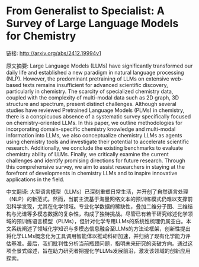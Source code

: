 # From Generalist to Specialist: A Survey of Large Language Models for Chemistry

链接: http://arxiv.org/abs/2412.19994v1

原文摘要:
Large Language Models (LLMs) have significantly transformed our daily life
and established a new paradigm in natural language processing (NLP). However,
the predominant pretraining of LLMs on extensive web-based texts remains
insufficient for advanced scientific discovery, particularly in chemistry. The
scarcity of specialized chemistry data, coupled with the complexity of
multi-modal data such as 2D graph, 3D structure and spectrum, present distinct
challenges. Although several studies have reviewed Pretrained Language Models
(PLMs) in chemistry, there is a conspicuous absence of a systematic survey
specifically focused on chemistry-oriented LLMs. In this paper, we outline
methodologies for incorporating domain-specific chemistry knowledge and
multi-modal information into LLMs, we also conceptualize chemistry LLMs as
agents using chemistry tools and investigate their potential to accelerate
scientific research. Additionally, we conclude the existing benchmarks to
evaluate chemistry ability of LLMs. Finally, we critically examine the current
challenges and identify promising directions for future research. Through this
comprehensive survey, we aim to assist researchers in staying at the forefront
of developments in chemistry LLMs and to inspire innovative applications in the
field.

中文翻译:
大型语言模型（LLMs）已深刻重塑日常生活，并开创了自然语言处理（NLP）的新范式。然而，当前主流基于海量网络文本的预训练模式仍难以支撑前沿科学发现，尤其在化学领域。专业化学数据的稀缺性，叠加二维分子图、三维结构与光谱等多模态数据的复杂性，构成了独特挑战。尽管已有若干研究综述化学领域的预训练语言模型（PLMs），但针对化学专用LLMs的系统性梳理仍属空白。本文系统阐述了领域化学知识与多模态信息融合至LLMs的方法论框架，创新性提出将化学LLMs概念化为工具调用智能体以推动科研加速，并归纳了现有化学能力评估基准。最后，我们批判性分析当前瓶颈问题，指明未来研究的突破方向。通过这项全景式综述，旨在助力研究者把握化学LLMs发展前沿，激发该领域的创新应用探索。
